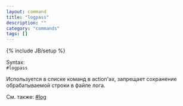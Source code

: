```yaml
---
layout: command
title: "logpass"
description: ""
category: "commands"
tags: []
---
```

{% include JB/setup %}

Syntax:  
`#logpass`

Используется в списке команд в action'ах, запрещает сохранение обрабатываемой строки в файле лога.

См. также: [#log](#log)

